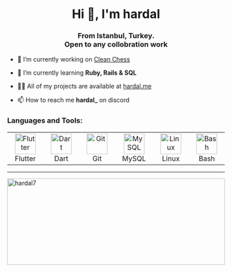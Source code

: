 <h1 align="center">Hi 👋, I'm hardal</h1>
<h3 align="center">From Istanbul, Turkey. <br>
Open to any collobration work </h3>


- 🔭 I’m currently working on [Clean Chess](https://github.com/riccardocescon/clean_chess)

- 🌱 I’m currently learning **Ruby, Rails & SQL**

- 👨‍💻 All of my projects are available at [hardal.me](http://hardal.me)


- 📫 How to reach me **hardal_** on discord  


<p align="left">
</p>

<h3 align="left">Languages and Tools:</h3>

<table align="center">
   <tr>
      <td align="center" width="96">
      <a href="#flutter" >
        <img src="https://www.wedigtech.com/img/flutter-logo.png" width="48" height="48" alt="Flutter" />
      </a>
      <br>Flutter
    </td>
     <td align="center" width="96">
      <a href="#dart">
        <img src="https://avatars3.githubusercontent.com/u/1609975?v=3&s=280" width="48" height="48" alt="Dart" />
      </a>
      <br>Dart
    </td>
    <td align="center" width="96">
      <a href="#git">
        <img src="https://git-scm.com/images/logos/downloads/Git-Icon-1788C.png"" width="48" height="48" alt="Git" />
      </a>
      <br>Git
    </td>
    </td>
      <td align="center"  width="96">
      <a href="#mysql">
        <img src="http://pngimg.com/uploads/mysql/mysql_PNG23.png" width="48" height="48" alt="MySQL" />
      </a>
      <br>MySQL
    </td>
      <td align="center" width="96">
      <a href="#linux" >
        <img src="https://www.freepnglogos.com/uploads/linux-png/linux-file-tux-enhanced-svg-wikimedia-commons-9.png" width="48" height="48" alt="Linux" />
      </a>
      <br>Linux
    </td>
      <td align="center" width="96">
      <a href="#bash" >
        <img src="https://automatedprogrammer.sh/wp-content/uploads/2018/05/cropped-bash-150x150.png" width="48" height="48" alt="Bash" />
      </a>
      <br>Bash
    </td>
  </tr>
  

</table>

---

<p><img width="100%" height="200px" align="left" src="https://github-readme-stats.vercel.app/api/top-langs?username=hardal7&show_icons=true&locale=en&layout=compact&theme=radical" alt="hardal7" /></p>


